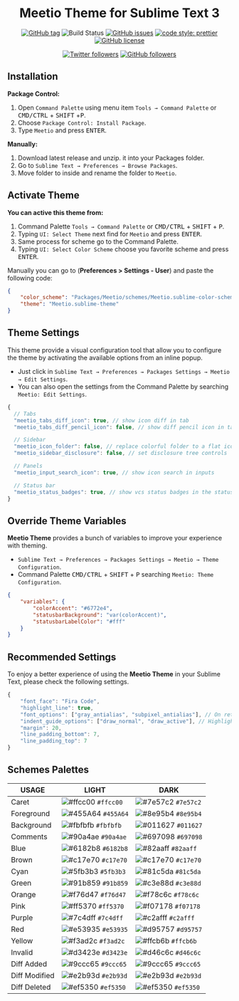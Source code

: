 <div align="center">

# Meetio Theme for Sublime Text 3

[![GitHub tag](https://img.shields.io/github/release/mauroreisvieira/meetio.svg?style=for-the-badge)](https://github.com/mauroreisvieira/meetio/releases)
![Build Status](https://img.shields.io/travis/mauroreisvieira/meetio/master.svg?style=for-the-badge)
[![GitHub issues](https://img.shields.io/github/issues/mauroreisvieira/meetio.svg?style=for-the-badge)](https://github.com/mauroreisvieira/meetio/issues)
[![code style: prettier](https://img.shields.io/badge/code_style-prettier-ff69b4.svg?style=for-the-badge)](https://github.com/prettier/prettier)
[![GitHub license](https://img.shields.io/badge/license-MIT-blue.svg?style=for-the-badge)](https://github.com/mauroreisvieira/meetio/blob/master/LICENSE)

[![Twitter followers](https://img.shields.io/twitter/follow/mauroreisvieira?style=for-the-badge)](https://twitter.com/mauroreisvieira/)
[![GitHub followers](https://img.shields.io/github/followers/mauroreisvieira?style=for-the-badge)](https://github.com/mauroreisvieira/)

</div>

## Installation

**Package Control:**

1. Open `Command Palette` using menu item `Tools → Command Palette` or <kbd>CMD/CTRL</kbd> + <kbd>SHIFT</kbd> +<kbd>P</kbd>.
2. Choose `Package Control: Install Package`.
3. Type `Meetio` and press <kbd>ENTER</kbd>.

**Manually:**

1. Download latest release and unzip. it into your Packages folder.
2. Go to `Sublime Text → Preferences → Browse Packages`.
3. Move folder to inside and rename the folder to `Meetio`.

## Activate Theme

**You can active this theme from:**

1. Command Palette `Tools → Command Palette` or <kbd>CMD/CTRL</kbd> + <kbd>SHIFT</kbd> + <kbd>P</kbd>.
2. Typing `UI: Select Theme` next find for `Meetio` and press <kbd>ENTER</kbd>.
3. Same process for scheme go to the Command Palette.
4. Typing `UI: Select Color Scheme` choose you favorite scheme and press <kbd>ENTER</kbd>.

Manually you can go to (**Preferences > Settings - User**) and paste the following code:

```json
{
    "color_scheme": "Packages/Meetio/schemes/Meetio.sublime-color-scheme",
    "theme": "Meetio.sublime-theme"
}
```

## Theme Settings

This theme provide a visual configuration tool that allow you to configure the theme by activating the available options from an inline popup.

-   Just click in `Sublime Text → Preferences → Packages Settings → Meetio → Edit Settings`.
-   You can also open the settings from the Command Palette by searching `Meetio: Edit Settings`.

```js
{
  // Tabs
  "meetio_tabs_diff_icon": true, // show icon diff in tab
  "meetio_tabs_diff_pencil_icon": false, // show diff pencil icon in tab

  // Sidebar
  "meetio_icon_folder": false, // replace colorful folder to a flat icon folder
  "meetio_sidebar_disclosure": false, // set disclosure tree controls

  // Panels
  "meetio_input_search_icon": true, // show icon search in inputs

  // Status bar
  "meetio_status_badges": true, // show vcs status badges in the status bar
}
```

## Override Theme Variables

**Meetio Theme** provides a bunch of variables to improve your experience with theming.

-   `Sublime Text → Preferences → Packages Settings → Meetio → Theme Configuration`.
-   Command Palette <kbd>CMD/CTRL</kbd> + <kbd>SHIFT</kbd> + <kbd>P</kbd> searching `Meetio: Theme Configuration`.

```json
{
    "variables": {
        "colorAccent": "#6772e4",
        "statusbarBackground": "var(colorAccent)",
        "statusbarLabelColor": "#fff"
    }
}
```

## Recommended Settings

To enjoy a better experience of using the **Meetio Theme** in your Sublime Text, please check the following settings.

```js
{
    "font_face": "Fira Code",
    "highlight_line": true,
    "font_options": ["gray_antialias", "subpixel_antialias"], // On retina Mac & Windows
    "indent_guide_options": ["draw_normal", "draw_active"], // Highlight active indent
    "margin": 20,
    "line_padding_bottom": 7,
    "line_padding_top": 7
}
```

## Schemes Palettes

| USAGE         | LIGHT                                                                | DARK                                                                 |
| ------------- | -------------------------------------------------------------------- | -------------------------------------------------------------------- |
| Caret         | ![#ffcc00](https://placehold.it/15/ffcc00/000000?text=%20) `#ffcc00` | ![#7e57c2](https://placehold.it/15/7e57c2/000000?text=%20) `#7e57c2` |
| Foreground    | ![#455A64](https://placehold.it/15/455A64/000000?text=%20) `#455A64` | ![#8e95b4](https://placehold.it/15/8e95b4/000000?text=%20) `#8e95b4` |
| Background    | ![#fbfbfb](https://placehold.it/15/fbfbfb/000000?text=%20) `#fbfbfb` | ![#011627](https://placehold.it/15/011627/000000?text=%20) `#011627` |
| Comments      | ![#90a4ae](https://placehold.it/15/90a4ae/000000?text=%20) `#90a4ae` | ![#697098](https://placehold.it/15/697098/000000?text=%20) `#697098` |
| Blue          | ![#6182b8](https://placehold.it/15/6182b8/000000?text=%20) `#6182b8` | ![#82aaff](https://placehold.it/15/82aaff/000000?text=%20) `#82aaff` |
| Brown         | ![#c17e70](https://placehold.it/15/c17e70/000000?text=%20) `#c17e70` | ![#c17e70](https://placehold.it/15/c17e70/000000?text=%20) `#c17e70` |
| Cyan          | ![#5fb3b3](https://placehold.it/15/5fb3b3/000000?text=%20) `#5fb3b3` | ![#81c5da](https://placehold.it/15/81c5da/000000?text=%20) `#81c5da` |
| Green         | ![#91b859](https://placehold.it/15/91b859/000000?text=%20) `#91b859` | ![#c3e88d](https://placehold.it/15/c3e88d/000000?text=%20) `#c3e88d` |
| Orange        | ![#f76d47](https://placehold.it/15/f76d47/000000?text=%20) `#f76d47` | ![#f78c6c](https://placehold.it/15/f78c6c/000000?text=%20) `#f78c6c` |
| Pink          | ![#ff5370](https://placehold.it/15/ff5370/000000?text=%20) `#ff5370` | ![#f07178](https://placehold.it/15/f07178/000000?text=%20) `#f07178` |
| Purple        | ![#7c4dff](https://placehold.it/15/7c4dff/000000?text=%20) `#7c4dff` | ![#c2afff](https://placehold.it/15/c2afff/000000?text=%20) `#c2afff` |
| Red           | ![#e53935](https://placehold.it/15/e53935/000000?text=%20) `#e53935` | ![#d95757](https://placehold.it/15/d95757/000000?text=%20) `#d95757` |
| Yellow        | ![#f3ad2c](https://placehold.it/15/f3ad2c/000000?text=%20) `#f3ad2c` | ![#ffcb6b](https://placehold.it/15/ffcb6b/000000?text=%20) `#ffcb6b` |
| Invalid       | ![#d3423e](https://placehold.it/15/d3423e/000000?text=%20) `#d3423e` | ![#d46c6c](https://placehold.it/15/d46c6c/000000?text=%20) `#d46c6c` |
| Diff Added    | ![#9ccc65](https://placehold.it/15/9ccc65/000000?text=%20) `#9ccc65` | ![#9ccc65](https://placehold.it/15/9ccc65/000000?text=%20) `#9ccc65` |
| Diff Modified | ![#e2b93d](https://placehold.it/15/e2b93d/000000?text=%20) `#e2b93d` | ![#e2b93d](https://placehold.it/15/e2b93d/000000?text=%20) `#e2b93d` |
| Diff Deleted  | ![#ef5350](https://placehold.it/15/ef5350/000000?text=%20) `#ef5350` | ![#ef5350](https://placehold.it/15/ef5350/000000?text=%20) `#ef5350` |
